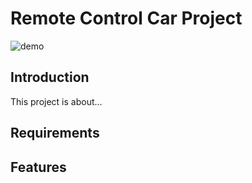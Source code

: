 # Remote Control Car Project

<img src="" alt="demo" />

## Introduction
This project is about...

## Requirements

## Features
